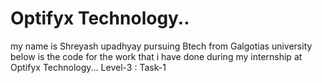 # Optifyx Technology..
my name is Shreyash upadhyay pursuing Btech from Galgotias university
below is the code for the work that i have done during my internship at Optifyx Technology...
Level-3 :
    Task-1
